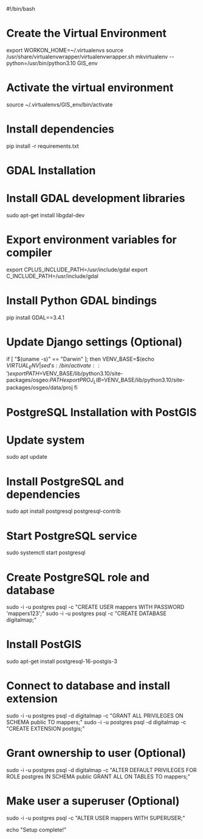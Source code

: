 
#!/bin/bash

# Create the Virtual Environment
export WORKON_HOME=~/.virtualenvs
source /usr/share/virtualenvwrapper/virtualenvwrapper.sh
mkvirtualenv --python=/usr/bin/python3.10 GIS_env

# Activate the virtual environment
source ~/.virtualenvs/GIS_env/bin/activate

# Install dependencies
pip install -r requirements.txt

# GDAL Installation
# Install GDAL development libraries
sudo apt-get install libgdal-dev

# Export environment variables for compiler
export CPLUS_INCLUDE_PATH=/usr/include/gdal
export C_INCLUDE_PATH=/usr/include/gdal

# Install Python GDAL bindings
pip install GDAL==3.4.1

# Update Django settings (Optional)
if [ "$(uname -s)" == "Darwin" ]; then
    VENV_BASE=$(echo $VIRTUAL_ENV | sed 's:/bin/activate::')
    export PATH=$VENV_BASE/lib/python3.10/site-packages/osgeo:$PATH
    export PROJ_LIB=$VENV_BASE/lib/python3.10/site-packages/osgeo/data/proj
fi

# PostgreSQL Installation with PostGIS
# Update system
sudo apt update

# Install PostgreSQL and dependencies
sudo apt install postgresql postgresql-contrib

# Start PostgreSQL service
sudo systemctl start postgresql

# Create PostgreSQL role and database
sudo -i -u postgres psql -c "CREATE USER mappers WITH PASSWORD 'mappers123';"
sudo -i -u postgres psql -c "CREATE DATABASE digitalmap;"

# Install PostGIS
sudo apt-get install postgresql-16-postgis-3

# Connect to database and install extension
sudo -i -u postgres psql -d digitalmap -c "GRANT ALL PRIVILEGES ON SCHEMA public TO mappers;"
sudo -i -u postgres psql -d digitalmap -c "CREATE EXTENSION postgis;"

# Grant ownership to user (Optional)
sudo -i -u postgres psql -d digitalmap -c "ALTER DEFAULT PRIVILEGES FOR ROLE postgres IN SCHEMA public GRANT ALL ON TABLES TO mappers;"

# Make user a superuser (Optional)
sudo -i -u postgres psql -c "ALTER USER mappers WITH SUPERUSER;"

echo "Setup complete!"
